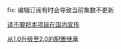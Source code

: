 fix: 编辑订阅有时会导致当前集数不更新

[请不要将本项目在国内宣传](https://github.com/wushuo894/ani-rss/discussions/504)

[从1.0升级至2.0的配置继承](https://github.com/wushuo894/ani-rss/discussions/427)
